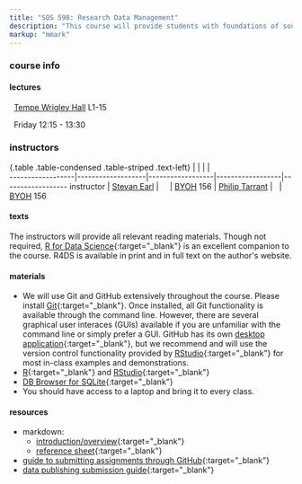 ```yaml
---
title: "SOS 598: Research Data Management"
description: "This course will provide students with foundations of sound research data management. Upon completion of the course, students will be aware of tools and approaches to effectively manage research data from project inception through publication of both findings and data. Topics include sound data management principles, version control, database concepts, metadata generation, data management plans, research collaboration, and tools for data processing (e.g., spreadsheets, R). This is a hands-on course in which students will perform exercises with sample data and/or their own research data. We strongly recommend that students come prepared with their own laptop computer to maximize the learning experience."
markup: "mmark"
---
```


### course info

#### lectures

<font color="#6CA0DC"><i class="fas fa-university fa-lg"></i></font> &nbsp; [Tempe Wrigley Hall](https://tours.asu.edu/tempe/wrigley-hall) L1-15

<font color="#6CA0DC"><i class="fas fa-calendar-alt fa-lg"></i></font> &nbsp; Friday 12:15 - 13:30

### instructors

{.table .table-condensed .table-striped .text-left}
<span></span>     | <span></span>     | <span></span>    | <span></span>    |  <span></span>      
------------------|-------------------|------------------|------------------|------------------ 
instructor        | [Stevan Earl](https://sustainability.asu.edu/person/stevan-earl/) | <a href="mailto:stevan.earl@asu.edu" title="email"><i class="fa fa-envelope"></i></a> &nbsp; <a href="https://github.com/srearl" title="GitHub"><i class="fa fa-github"></i></a> &nbsp; <a href="https://twitter.com/StevanEarl" title="Twitter"><i class="fa fa-twitter"></i></a> | [BYOH](https://tours.asu.edu/tempe/orchid-house-brickyard) 156
                  | [Philip Tarrant](https://sustainability.asu.edu/person/philip-tarrant/) | <a href="mailto:philip.tarrant@asu.edu" title="email"><i class="fa fa-envelope"></i></a> &nbsp; </i></a> | [BYOH](https://tours.asu.edu/tempe/orchid-house-brickyard) 156
                  

#### texts

The instructors will provide all relevant reading materials. Though not
required, [R for Data Science](http://r4ds.had.co.nz/){:target="\_blank"} is an
excellent companion to the course. R4DS is available in print and in full text
on the author's website.


#### materials

* We will use Git and GitHub extensively throughout the course. Please install [Git](https://git-scm.com/downloads){:target="\_blank"}. Once installed, all Git functionality is available through the command line. However, there are several graphical user interaces (GUIs) available if you are unfamiliar with the command line or simply prefer a GUI. GitHub has its own [desktop application](https://desktop.github.com/){:target="\_blank"}, but we recommend and will use the version control functionality provided by  [RStudio](https://www.rstudio.com/products/rstudio/download/){:target="\_blank"} for most in-class examples and demonstrations.
* [R](https://cran.r-project.org/){:target="\_blank"} and [RStudio](https://www.rstudio.com/products/rstudio/download/){:target="\_blank"}
* [DB Browser for SQLite](http://sqlitebrowser.org/){:target="\_blank"}
* You should have access to a laptop and bring it to every class.


#### resources

* markdown: 
    + [introduction/overview](http://www.introductoryr.co.uk/Reproducibility/Markdown_guide.html){:target="\_blank"}
    + [reference sheet](https://guides.github.com/pdfs/markdown-cheatsheet-online.pdf){:target="\_blank"}
* [guide to submitting assignments through GitHub](https://github.com/SOS598-RDM/assignment_submission_workflow){:target="\_blank"}
* [data publishing submission guide](https://github.com/SOS598-RDM/assignment_submission_workflow/blob/master/data_publication_exercise.md){:target="\_blank"}
